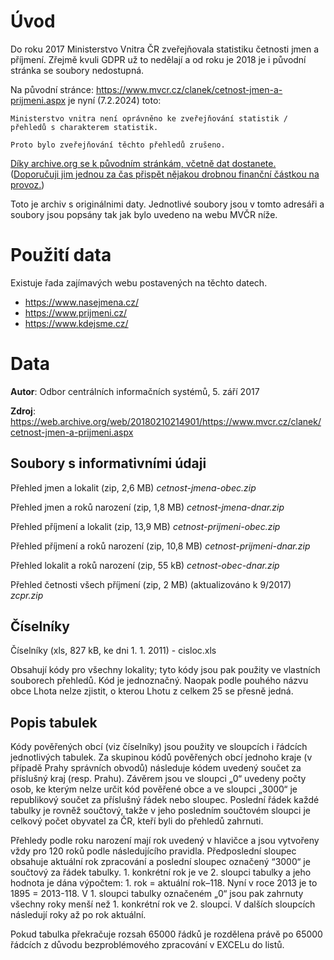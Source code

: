 # Úvod
Do roku 2017 Ministerstvo Vnitra ČR zveřejňovala statistiku četnosti jmen a příjmení.
Zřejmě kvuli GDPR už to nedělají a od roku je 2018 je i původní stránka se soubory nedostupná.

Na původní stránce: https://www.mvcr.cz/clanek/cetnost-jmen-a-prijmeni.aspx je nyní (7.2.2024) toto:

```
Ministerstvo vnitra není oprávněno ke zveřejňování statistik / přehledů s charakterem statistik. 

Proto bylo zveřejňování těchto přehledů zrušeno.
```

[Díky archive.org se k původním stránkám, včetně dat dostanete.](https://web.archive.org/web/20180210214901/https://www.mvcr.cz/clanek/cetnost-jmen-a-prijmeni.aspx)
([Doporučuji jim jednou za čas přispět nějakou drobnou finanční částkou na provoz.](https://archive.org/donate?origin=iawww-TopNavDonateButton))

Toto je archiv s originálnimi daty. Jednotlivé soubory jsou v tomto adresáři a soubory jsou popsány tak jak bylo uvedeno na webu MVČR níže.

# Použití data

Existuje řada zajímavých webu postavených na těchto datech.

* https://www.nasejmena.cz/
* https://www.prijmeni.cz/
* https://www.kdejsme.cz/

# Data

**Autor**: Odbor centrálních informačních systémů, 5. září 2017 

**Zdroj**: https://web.archive.org/web/20180210214901/https://www.mvcr.cz/clanek/cetnost-jmen-a-prijmeni.aspx

## Soubory s informativními údaji
Přehled jmen a lokalit (zip, 2,6 MB) 
*cetnost-jmena-obec.zip*

Přehled jmen a roků narození (zip, 1,8 MB)
*cetnost-jmena-dnar.zip*

Přehled příjmení a lokalit (zip, 13,9 MB)
*cetnost-prijmeni-obec.zip*

Přehled příjmení a roků narození (zip, 10,8 MB)
*cetnost-prijmeni-dnar.zip*

Přehled lokalit a roků narození (zip, 55 kB)
*cetnost-obec-dnar.zip*

Přehled četnosti všech příjmení (zip, 2 MB) (aktualizováno k 9/2017) 
*zcpr.zip*

## Číselníky
Číselníky (xls, 827 kB, ke dni 1. 1. 2011) - cisloc.xls

Obsahují kódy pro všechny lokality; tyto kódy jsou pak použity ve vlastních souborech přehledů. Kód je jednoznačný. 
Naopak podle pouhého názvu obce Lhota nelze zjistit, o kterou Lhotu z celkem 25 se přesně jedná.

## Popis tabulek
Kódy pověřených obcí (viz číselníky) jsou použity ve sloupcích i řádcích jednotlivých tabulek. Za skupinou kódů pověřených obcí jednoho kraje (v případě Prahy správních obvodů) následuje kódem uvedený součet za příslušný kraj (resp. Prahu). Závěrem jsou ve sloupci „0“ uvedeny počty osob, ke kterým nelze určit kód pověřené obce a ve sloupci „3000“ je republikový součet za příslušný řádek nebo sloupec. Poslední řádek každé tabulky je rovněž součtový, takže v jeho posledním součtovém sloupci je celkový počet obyvatel za ČR, kteří byli do přehledů zahrnuti.
 
Přehledy podle roku narození mají rok uvedený v hlavičce a jsou vytvořeny vždy pro 120 roků podle následujícího pravidla. Předposlední sloupec obsahuje aktuální rok zpracování a poslední sloupec označený “3000“ je součtový za řádek tabulky. 1. konkrétní rok je ve 2. sloupci tabulky a jeho hodnota je dána výpočtem: 1. rok = aktuální rok–118. Nyní v roce 2013 je to 1895 = 2013-118. V 1. sloupci tabulky označeném „0“ jsou pak zahrnuty všechny roky menší než 1. konkrétní rok ve 2. sloupci. V dalších sloupcích následují roky až po rok aktuální.
 
Pokud tabulka překračuje rozsah 65000 řádků je rozdělena právě po 65000 řádcích z důvodu bezproblémového zpracování v EXCELu do listů.


